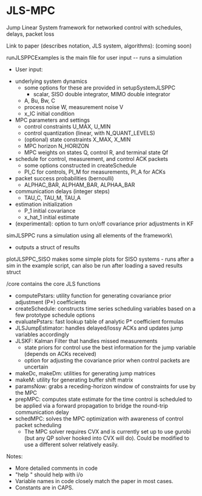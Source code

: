 # JLS-MPC
Jump Linear System framework for networked control with schedules, delays, packet loss

Link to paper (describes notation, JLS system, algorithms):
(coming soon)

runJLSPPCExamples is the main file for user input -- runs a simulation
* User input: 
- underlying system dynamics
    - some options for these are provided in setupSystemJLSPPC
        - scalar, SISO double integrator, MIMO double integrator
    - A, Bu, Bw, C
    - process noise W, measurement noise V
    - x_IC initial condition
- MPC parameters and settings
    - control constraints U_MAX, U_MIN
    - control quantization (linear, with N_QUANT_LEVELS)
    - (optional) state constraints X_MAX, X_MIN
    - MPC horizon N_HORIZON
    - MPC weights on states Q, control R, and terminal state Qf
- schedule for control, measurement, and control ACK packets
    - some options constructed in createSchedule
    - PI_C for controls, PI_M for measurements, PI_A for ACKs
- packet success probabilities (bernoulli) 
    - ALPHAC_BAR, ALPHAM_BAR, ALPHAA_BAR 
- communication delays (integer steps)
    - TAU_C, TAU_M, TAU_A 
- estimation initialization 
    - P_1 initial covariance
    - x_hat_1 initial estimate
- (experimental): option to turn on/off covariance prior adjustments in KF    

simJLSPPC runs a simulation using all elements of the framework\
- outputs a struct of results

plotJLSPPC_SISO makes some simple plots for SISO systems
    - runs after a sim in the example script, can also be run after loading a saved results struct

/core contains the core JLS functions 
- computePstars: utility function for generating covariance prior adjustment (P*) coefficients
- createSchedule: constructs time series scheduling variables based on a few prototype schedule options
- evaluatePstars: fast lookup table of analytic P* coefficient formulas
- JLSJumpEstimator: handles delayed/lossy ACKs and updates jump variables accordingly
- JLSKF: Kalman Filter that handles missed measurements
    - state priors for control use the best information for the jump variable (depends on ACKs received)
    - option for adjusting the covariance prior when control packets are uncertain
- makeDc, makeDm: utilities for generating jump matrices
- makeM: utility for generating buffer shift matrix
- paramsNow: grabs a receding-horizon window of constraints for use by the MPC
- prepMPC: computes state estimate for the time control is scheduled to be applied via a forward propagation to bridge the round-trip communication delay
- schedMPC: solves the MPC optimization with awareness of control packet scheduling 
    - The MPC solver requires CVX and is currently set up to use gurobi (but any QP solver hooked into CVX will do).  Could be modified to use a different solver relatively easily.  

Notes: 
- More detailed comments in code
- "help <fcn>" should help with i/o
- Variable names in code closely match the paper in most cases.  
- Constants are in CAPS. 



